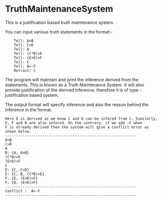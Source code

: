# TruthMaintenanceSystem


This is a justification based truth maintenance system.

You can input various truth statements in the format:-

        Tell: A>B
        Tell: C>D
        Tell: A
        Tell: (C*B)>E
        Tell: (E+D)>F
        Tell: C
        Tell: A>-F
        Retract: C
    
The program will maintain and print the inference derived from the statements. This is known as a Truth Maintenance System.
It will also provide justification of the derived inference, therefore it is of type - justification based system.
    
The output format will specify inference and also the reason behind the inference in the format.

    Here D is derived as we know C and D can be infered from C. Similarly, E, F and B are also infered. On the contrary, if we add -F when 
    F is already derived then the system will give a conflict error as shown below.
    ------------------------------------------------------------
    A>B
    C>D
    A
    B: {A, A>B}
    (C*B)>E
    (E+D)>F
    C
    D: {C, C>D}
    E: {C, B, (C*B)>E}
    F: {E, (E+D)>F}
    F: {D, (E+D)>F}
    ------------------------------------------------------------
    Conflict :	A>-F
    ------------------------------------------------------------
   
